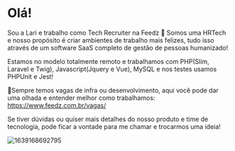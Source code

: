 # Olá!

Sou a Lari e trabalho como Tech Recruiter na Feedz 💙 Somos uma HRTech e nosso propósito é criar ambientes de trabalho mais felizes, tudo isso através de um software SaaS completo de gestão de pessoas humanizado! 

Estamos no modelo totalmente remoto e trabalhamos com PHP(Slim, Laravel e Twig), Javascript(Jquery e Vue), MySQL e nos testes usamos PHPUnit e Jest!

📌Sempre temos vagas de infra ou desenvolvimento, aqui você pode dar uma olhada e entender melhor como trabalhamos: https://www.feedz.com.br/vagas/

Se tiver dúvidas ou quiser mais detalhes do nosso produto e time de tecnologia, pode ficar a vontade para me chamar e trocarmos uma ideia! 



![1639168692795](https://user-images.githubusercontent.com/51802608/197839042-bb8bc504-a730-43ce-ab8e-bf2b7d2c2d60.jpg)
